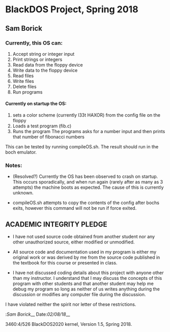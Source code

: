 # BlackDOS Project, Spring 2018
## Sam Borick

### Currently, this OS can:

1. Accept string or integer input
2. Print strings or integers
3. Read data from the floppy device
4. Write data to the floppy device
5. Read files
6. Write files
7. Delete files
8. Run programs

#### Currently on startup the OS:

1. sets a color scheme (currently l33t HAXOR) from the config file on the floppy
3. Loads a test program (fib.c)
4. Runs the program
	The programs asks for a number input and then prints that number of fibonacci numbers

This can be tested by running compileOS.sh.  The result should run in the boch emulator.

### Notes:

- (Resolved?) Currently the OS has been observed to crash on startup. This occurs sporadically, and when run again (rarely after as many as 3 attempts) the machine boots as expected. The cause of this is currently unknown.

- compileOS.sh attempts to copy the contents of the config after bochs exits, however this command will not be run if force exited.


## ACADEMIC INTEGRITY PLEDGE 
- I have not used source code obtained from another student nor any other unauthorized source, either modified or unmodified.
                                                                       
- All source code and documentation used in my program is either my original work or was derived by me from the source code published in the textbook for this course or presented in class.
                                                                       
- I have not discussed coding details about this project with anyone other than my instructor. I understand that I may discuss the concepts of this program with other students and that another student may help me debug my program so long as neither of us writes anything during the discussion or modifies any computer file during the discussion.
                                                                       
I have violated neither the spirit nor letter of these restrictions.

:_Sam Borick___ Date:_02/08/18___

3460:4/526 BlackDOS2020 kernel, Version 1.5, Spring 2018.